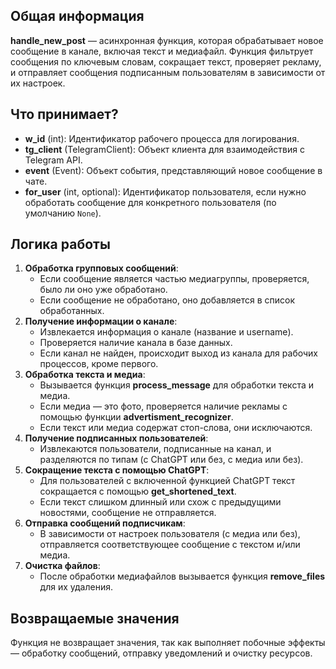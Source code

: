 ## Общая информация

**handle_new_post** — асинхронная функция, которая обрабатывает новое сообщение в канале, включая текст и медиафайл. Функция фильтрует сообщения по ключевым словам, сокращает текст, проверяет рекламу, и отправляет сообщения подписанным пользователям в зависимости от их настроек.

## Что принимает?

- **w_id** (int): Идентификатор рабочего процесса для логирования.
- **tg_client** (TelegramClient): Объект клиента для взаимодействия с Telegram API.
- **event** (Event): Объект события, представляющий новое сообщение в чате.
- **for_user** (int, optional): Идентификатор пользователя, если нужно обработать сообщение для конкретного пользователя (по умолчанию `None`).

## Логика работы

1. **Обработка групповых сообщений**:
    - Если сообщение является частью медиагруппы, проверяется, было ли оно уже обработано.
    - Если сообщение не обработано, оно добавляется в список обработанных.
2. **Получение информации о канале**:
    - Извлекается информация о канале (название и username).
    - Проверяется наличие канала в базе данных.
    - Если канал не найден, происходит выход из канала для рабочих процессов, кроме первого.
3. **Обработка текста и медиа**:
    - Вызывается функция **process_message** для обработки текста и медиа.
    - Если медиа — это фото, проверяется наличие рекламы с помощью функции **advertisment_recognizer**.
    - Если текст или медиа содержат стоп-слова, они исключаются.
4. **Получение подписанных пользователей**:
    - Извлекаются пользователи, подписанные на канал, и разделяются по типам (с ChatGPT или без, с медиа или без).
5. **Сокращение текста с помощью ChatGPT**:
    - Для пользователей с включенной функцией ChatGPT текст сокращается с помощью **get_shortened_text**.
    - Если текст слишком длинный или схож с предыдущими новостями, сообщение не отправляется.
6. **Отправка сообщений подписчикам**:
    - В зависимости от настроек пользователя (с медиа или без), отправляется соответствующее сообщение с текстом и/или медиа.
7. **Очистка файлов**:
    - После обработки медиафайлов вызывается функция **remove_files** для их удаления.

## Возвращаемые значения

Функция не возвращает значения, так как выполняет побочные эффекты — обработку сообщений, отправку уведомлений и очистку ресурсов.